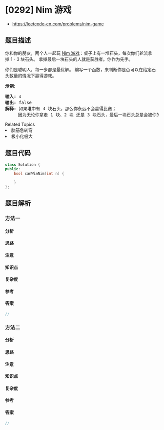 

# [0292] Nim 游戏
* https://leetcode-cn.com/problems/nim-game


## 题目描述

<p>你和你的朋友，两个人一起玩&nbsp;<a href="https://baike.baidu.com/item/Nim游戏/6737105" target="_blank">Nim 游戏</a>：桌子上有一堆石头，每次你们轮流拿掉&nbsp;1 - 3 块石头。 拿掉最后一块石头的人就是获胜者。你作为先手。</p>

<p>你们是聪明人，每一步都是最优解。 编写一个函数，来判断你是否可以在给定石头数量的情况下赢得游戏。</p>

<p><strong>示例:</strong></p>

<pre><strong>输入:</strong> <code>4</code>
<strong>输出:</strong> false 
<strong>解释: </strong>如果堆中有 4 块石头，那么你永远不会赢得比赛；
&nbsp;    因为无论你拿走 1 块、2 块 还是 3 块石头，最后一块石头总是会被你的朋友拿走。
</pre>
<div><div>Related Topics</div><div><li>脑筋急转弯</li><li>极小化极大</li></div></div>


## 题目代码

```cpp
class Solution {
public:
    bool canWinNim(int n) {

    }
};
```


## 题目解析


### 方法一

#### 分析

#### 思路

#### 注意

#### 知识点

#### 复杂度

#### 参考

#### 答案

```cpp
//
```


### 方法二

#### 分析

#### 思路

#### 注意

#### 知识点

#### 复杂度

#### 参考

#### 答案

```cpp
//
```


